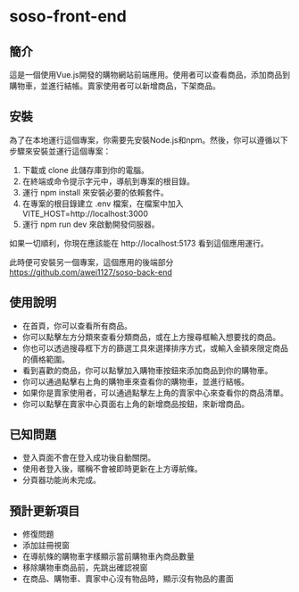 # soso-front-end

## 簡介

這是一個使用Vue.js開發的購物網站前端應用。使用者可以查看商品，添加商品到購物車，並進行結帳。賣家使用者可以新增商品，下架商品。

## 安裝

為了在本地運行這個專案，你需要先安裝Node.js和npm。然後，你可以遵循以下步驟來安裝並運行這個專案：

1. 下載或 clone 此儲存庫到你的電腦。
2. 在終端或命令提示字元中，導航到專案的根目錄。
3. 運行 npm install 來安裝必要的依賴套件。
4. 在專案的根目錄建立 .env 檔案，在檔案中加入 VITE_HOST=http://localhost:3000
5. 運行 npm run dev 來啟動開發伺服器。

如果一切順利，你現在應該能在 http://localhost:5173 看到這個應用運行。

此時便可安裝另一個專案，這個應用的後端部分 https://github.com/awei1127/soso-back-end

## 使用說明

+ 在首頁，你可以查看所有商品。
+ 你可以點擊左方分類來查看分類商品，或在上方搜尋框輸入想要找的商品。
+ 你也可以透過搜尋框下方的篩選工具來選擇排序方式，或輸入金額來限定商品的價格範圍。
+ 看到喜歡的商品，你可以點擊加入購物車按鈕來添加商品到你的購物車。
+ 你可以通過點擊右上角的購物車來查看你的購物車，並進行結帳。
+ 如果你是賣家使用者，可以通過點擊左上角的賣家中心來查看你的商品清單。
+ 你可以點擊在賣家中心頁面右上角的新增商品按鈕，來新增商品。

## 已知問題

+ 登入頁面不會在登入成功後自動關閉。
+ 使用者登入後，暱稱不會被即時更新在上方導航條。
+ 分頁器功能尚未完成。

## 預計更新項目

+ 修復問題
+ 添加註冊視窗
+ 在導航條的購物車字樣顯示當前購物車內商品數量
+ 移除購物車商品前，先跳出確認視窗
+ 在商品、購物車、賣家中心沒有物品時，顯示沒有物品的畫面
